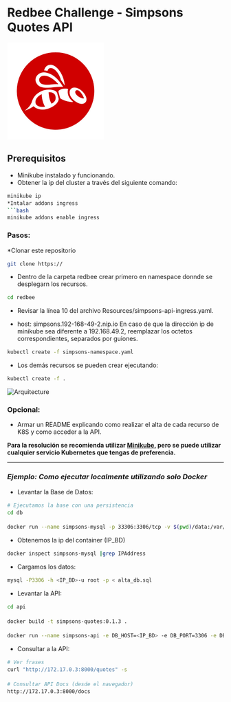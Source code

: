 # Redbee Challenge - Simpsons Quotes API

![Arquitecture](images/Redbee.png)

## Prerequisitos
* Minikube instalado y funcionando.
* Obtener la ip del cluster a través del siguiente comando:
```bash
minikube ip
*Intalar addons ingress
```bash
minikube addons enable ingress
```
### Pasos:
*Clonar este repositorio
```bash
git clone https://
```
* Dentro de la carpeta redbee crear primero en namespace donnde se desplegarn los recursos.
```bash
cd redbee
```
* Revisar la línea 10 del archivo Resources/simpsons-api-ingress.yaml.
- host: simpsons.192-168-49-2.nip.io
En caso de que la dirección ip de minikube sea diferente a 192.168.49.2, reemplazar los octetos correspondientes, separados por guiones.

```bash
kubectl create -f simpsons-namespace.yaml
```

* Los demás recursos se pueden crear ejecutando:
```bash
kubectl create -f .
```
![Arquitecture](images/arquitecture.jpg)

### Opcional:

* Armar un README explicando como realizar el alta de cada recurso de K8S y como acceder a la API.

**Para la resolución se recomienda utilizar [Minikube](https://minikube.sigs.k8s.io/docs/start/), pero se puede utilizar cualquier servicio Kubernetes que tengas de preferencia.**

---

### *Ejemplo: Como ejecutar localmente utilizando solo Docker*

* Levantar la Base de Datos:

```bash
# Ejecutamos la base con una persistencia
cd db

docker run --name simpsons-mysql -p 33306:3306/tcp -v $(pwd)/data:/var/lib/mysql -e MYSQL_ROOT_PASSWORD=Password123 -d mysql:8.0.29
```

* Obtenemos la ip del container (IP_BD)

```bash
docker inspect simpsons-mysql |grep IPAddress
```

* Cargamos los datos:

```bash
mysql -P3306 -h <IP_BD>-u root -p < alta_db.sql
```

* Levantar la API:

```bash
cd api

docker build -t simpsons-quotes:0.1.3 .

docker run --name simpsons-api -e DB_HOST=<IP_BD> -e DB_PORT=3306 -e DB_USER=root -e DB_PASS=Password123 simpsons-quotes:0.1.3
```

* Consultar a la API:

```bash
# Ver frases
curl "http://172.17.0.3:8000/quotes" -s

# Consultar API Docs (desde el navegador)
http://172.17.0.3:8000/docs
```
